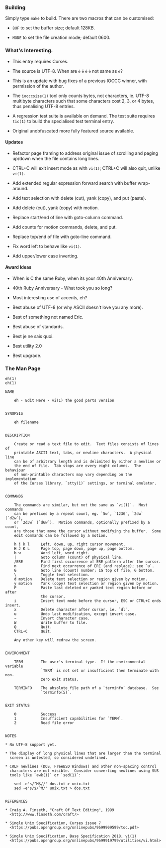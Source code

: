 ### Building

Simply type `make` to build.  There are two macros that can be customised:

* `BUF` to set the buffer size; default 128KB.

* `MODE` to set the file creation mode; default 0600.


### What's Interesting.

* This entry requires Curses.

* The source is UTF-8.  When are `é` `ë` `ê` `è` not same as `e`?

* This is an update with bug fixes of a previous IOCCC winner, with permission of the author.

* The `iocccsize(1)` tool only counts bytes, not characters, ie. UTF-8 multibyte characters such that some characters cost 2, 3, or 4 bytes, thus penalising UTF-8 entries.

* A regression test suite is available on demand.  The test suite requires `tic(1)` to build the specialised test terminal entry.

* Original unobfuscated more fully featured source available.


#### Updates

* Refactor page framing to address original issue of scrolling and paging up/down when the file contains long lines.

* CTRL+C will exit insert mode as with `vi(1)`; CTRL+C will also quit, unlike `vi(1)`.

* Add extended regular expression forward search with buffer wrap-around.

* Add text selection with delete (cut), yank (copy), and put (paste).

* Add delete (cut), yank (copy) with motion.

* Replace start/end of line with goto-column command.

* Add counts for motion commands, delete, and put.

* Replace top/end of file with goto-line command.

* Fix word left to behave like `vi(1)`.

* Add upper/lower case inverting.


#### Award Ideas

* When is C the same Ruby, when its your 40th Anniversary.

* 40th Ruby Anniversary - What took you so long?

* Most interesting use of accents, eh?

* Best abuse of UTF-8 (or why ASCII doesn't love you any more).

* Best of something not named Eric.

* Best abuse of standards.

* Best je ne sais quoi.

* Best utility 2.0

* Best upgrade.


### The Man Page
```
eh(1)                                                                   eh(1)

NAME

    eh - Edit Here - vi(1) the good parts version


SYNOPSIS

    eh filename


DESCRIPTION

    Create or read a text file to edit.  Text files consists of lines of
    printable ASCII text, tabs, or newline characters.  A physical line
    can be of arbitrary length and is delimited by either a newline or
    the end of file.  Tab stops are every eight columns.  The behaviour
    of non-printable characters may vary depending on the implementation
    of the Curses library, `stty(1)` settings, or terminal emulator.


COMMANDS

    The commands are similar, but not the same as `vi(1)`.  Most commands
    can be prefixed by a repeat count, eg. `5w`, `123G`, `2dw` (`d2w`),
    or `2d3w` (`d6w`).  Motion commands, optionally prefixed by a count,
    are those that move the cursor without modifying the buffer.  Some
    edit commands can be followed by a motion.

    h j k l     Left, down, up, right cursor movement.
    H J K L     Page top, page down, page up, page bottom.
    b w         Word left, word right.
    |           Goto column (count) of physical line.
    /ERE        Find first occurrence of ERE pattern after the cursor.
    n           Find next occurrence of ERE (and replace); see `u`.
    G           Goto line (count) number; 1G top of file, G bottom.
    \           Toggle text selection.
    d motion    Delete text selection or region given by motion.
    y motion    Yank (copy) text selection or region given by motion.
    P           Paste last deleted or yanked text region before or after
                the cursor.
    i           Insert text mode before the cursor, ESC or CTRL+C ends insert.
    x           Delete character after cursor, ie. `dl`.
    u           Undo last modification, except invert case.
    ~           Invert character case.
    W           Write buffer to file.
    Q           Quit.
    CTRL+C      Quit.

    Any other key will redraw the screen.


ENVIRONMENT

    TERM        The user's terminal type.  If the environmental variable
                `TERM` is not set or insufficient then terminate with non-
                zero exit status.

    TERMINFO    The absolute file path of a `terminfo` database.  See
                `terminfo(5)`.


EXIT STATUS

    0           Success
    1           Insufficient capabilities for `TERM`.
    2           Read file error


NOTES

* No UTF-8 support yet.

* The display of long physical lines that are larger than the terminal
  screen is untested, so considered undefined.

* CRLF newlines (DOS, FreeBSD Windows) and other non-spacing control
  characters are not visible.  Consider converting newlines using SUS
  tools like `awk(1)` or `sed(1)`:

    sed -e's/^M$//' dos.txt > unix.txt
    sed -e's/$/^M/' unix.txt > dos.txt


REFERENCES

* Craig A. Finseth, "Craft Of Text Editing", 1999
  <http://www.finseth.com/craft/>

* Single Unix Specification, Curses issue 7
  <https://pubs.opengroup.org/onlinepubs/9699909599/toc.pdf>

* Single Unix Specification, Base Specification 2018, vi(1)
  <https://pubs.opengroup.org/onlinepubs/9699919799/utilities/vi.html>
```

